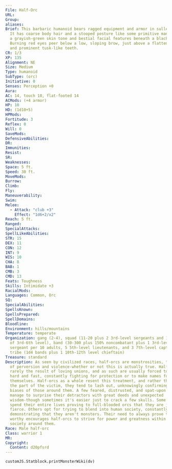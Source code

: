 ```yaml
---
File: Half-Orc
URL:
Group:
aliases:
Brief: This barbaric humanoid bears ragged equipment and armor in sullen colors.
  It has coarse body hair and a stooped posture like some primitive man but with
  a grayish-green skin tone and bestial facial features beneath a black hood.
  Burning red eyes peer below a low, sloping brow, just above a flattened nose,
  and prominent tusk-like teeth.
CR: 1/3
XP: 135
Alignment: NE
Size: Medium
Type: humanoid
SubType: (orc)
Initiative: 0
Senses: Perception +0
Aura:
AC: 14, touch 10, flat-footed 14
ACMods: (+4 armor)
HP: 10
HD: (1d10+5)
HPMods:
Fortitude: 3
Reflex: 0
Will: 0
SaveMods:
DefensiveAbilities:
DR:
Immunities:
Resist:
SR:
Weaknesses:
Space: 5 ft.
Speed: 30 ft.
MoveMods:
Burrow:
Climb:
Fly:
Maneuverability:
Swim:
Melee: 
  - Attack: "club +3"
    Effect: "1d6+2/x2"
Reach: 5 ft.
Ranged:
SpecialAttacks:
SpellLikeAbilities:
STR: 15
DEX: 11
CON: 12
INT: 9
WIS: 10
CHA: 8
BAB: 1
CMB: 3
CMD: 13
Feats: Toughness
Skills: Intimidate +3
RacialMods:
Languages: Common, Orc
SQ:
SpecialAbilities:
SpellsKnown:
SpellsPrepared:
SpellDomains:
Bloodline:
Environment: hills/mountains
Temperature: temperate
Organization: gang (2-4), squad (11-20 plus 2 3rd-level sergeants and 1 leader
  of 3rd-6th level), band (30-300 plus 150% noncombatant plus 1 3rd-level
  sergeant per 10 adults, 5 5th-level lieutenants, and 3 7th-level captains), or
  tribe (1d4 bands plus 1 10th-12th level chieftain)
Treasure: standard
Description: As seen by civilized races, half-orcs are monstrosities, the result
  of perversion and violence-whether or not this is actually true. Half-orcs are
  rarely the result of loving unions, and as such are usually forced to grow up
  hard and fast, constantly fighting for protection or to make names for
  themselves. Half-orcs as a whole resent this treatment, and rather than play
  the part of the victim, they tend to lash out, unknowingly confirming the
  biases of those around them. A few feared, distrusted, and spat-upon half-orcs
  manage to surprise their detractors with great deeds and unexpected
  wisdom-though sometimes it's easier just to crack a few skulls. Some half-orcs
  spend their entire lives proving to full-blooded orcs that they are just as
  fierce. Others opt for trying to blend into human society, constantly
  demonstrating that they aren't monsters. Their need to always prove themselves
  worthy encourages half-orcs to strive for power and greatness within the
  society around them.
Race: Male half-orc
Class: warrior 1
MR:
Copyright:
  Content: d20pfsrd
---
```

```dataviewjs
customJS.Statblock.printMonsterWiki(dv)
```
